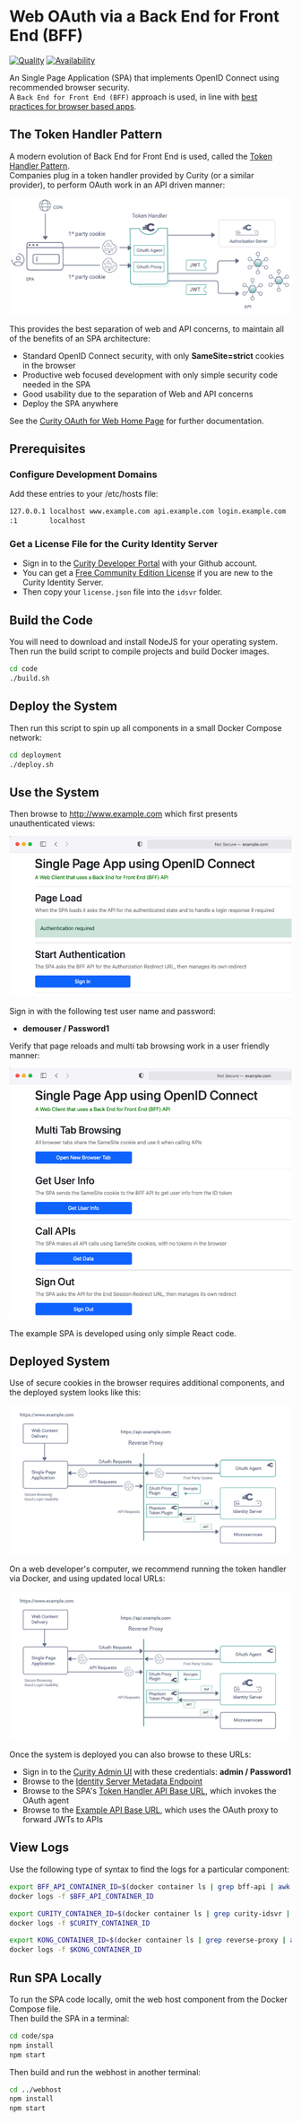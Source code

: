 # Web OAuth via a Back End for Front End (BFF)

[![Quality](https://img.shields.io/badge/quality-experiment-red)](https://curity.io/resources/code-examples/status/)
[![Availability](https://img.shields.io/badge/availability-source-blue)](https://curity.io/resources/code-examples/status/)

An Single Page Application (SPA) that implements OpenID Connect using recommended browser security.\
A `Back End for Front End (BFF)` approach is used, in line with [best practices for browser based apps](https://datatracker.ietf.org/doc/html/draft-ietf-oauth-browser-based-apps).

## The Token Handler Pattern

A modern evolution of Back End for Front End is used, called the [Token Handler Pattern](https://curity.io/resources/learn/the-token-handler-pattern/).\
Companies plug in a token handler provided by Curity (or a similar provider), to perform OAuth work in an API driven manner:

![Logical Components](/code/spa/doc/logical-components.png)

This provides the best separation of web and API concerns, to maintain all of the benefits of an SPA architecture:

- Standard OpenID Connect security, with only **SameSite=strict** cookies in the browser
- Productive web focused development with only simple security code needed in the SPA
- Good usability due to the separation of Web and API concerns
- Deploy the SPA anywhere

See the [Curity OAuth for Web Home Page](https://curity.io/product/token-service/oauth-for-web/) for further documentation.

## Prerequisites

### Configure Development Domains

Add these entries to your /etc/hosts file:

```bash
127.0.0.1 localhost www.example.com api.example.com login.example.com
:1        localhost
```

### Get a License File for the Curity Identity Server

- Sign in to the [Curity Developer Portal](https://developer.curity.io/) with your Github account.
- You can get a [Free Community Edition License](https://curity.io/product/community/) if you are new to the Curity Identity Server.
- Then copy your `license.json` file into the `idsvr` folder.

## Build the Code

You will need to download and install NodeJS for your operating system.\
Then run the build script to compile projects and build Docker images.

```bash
cd code
./build.sh
```

## Deploy the System

Then run this script to spin up all components in a small Docker Compose network:

```bash
cd deployment
./deploy.sh
```

## Use the System

Then browse to http://www.example.com which first presents unauthenticated views:

![Unauthenticated Views](/code/spa/doc/ui-unauthenticated.png)

Sign in with the following test user name and password:

- **demouser / Password1**

Verify that page reloads and multi tab browsing work in a user friendly manner:

![Authenticated Views](/code/spa/doc/ui-authenticated.png)

The example SPA is developed using only simple React code.

## Deployed System

Use of secure cookies in the browser requires additional components, and the deployed system looks like this:

![Deployed Components](/code/spa/doc/deployed-components.png)

On a web developer's computer, we recommend running the token handler via Docker, and using updated local URLs:

![Developer Setup](/code/spa/doc/deployed-components.png)

Once the system is deployed you can also browse to these URLs:

- Sign in to the [Curity Admin UI](https://localhost:6749/admin) with these credentials: **admin / Password1**
- Browse to the [Identity Server Metadata Endpoint](http://login.example.com:8443/oauth/v2/oauth-anonymous/.well-known/openid-configuration)
- Browse to the SPA's [Token Handler API Base URL](http://api.example.com:3000/bff), which invokes the OAuth agent
- Browse to the [Example API Base URL](http://api.example.com:3000/api), which uses the OAuth proxy to forward JWTs to APIs

## View Logs

Use the following type of syntax to find the logs for a particular component:

```bash
export BFF_API_CONTAINER_ID=$(docker container ls | grep bff-api | awk '{print $1}')
docker logs -f $BFF_API_CONTAINER_ID
```

```bash
export CURITY_CONTAINER_ID=$(docker container ls | grep curity-idsvr | awk '{print $1}')
docker logs -f $CURITY_CONTAINER_ID
```

```bash
export KONG_CONTAINER_ID=$(docker container ls | grep reverse-proxy | awk '{print $1}')
docker logs -f $KONG_CONTAINER_ID
```

## Run SPA Locally

To run the SPA code locally, omit the web host component from the Docker Compose file.\
Then build the SPA in a terminal:

```bash
cd code/spa
npm install
npm start
```

Then build and run the webhost in another terminal:
```bash
cd ../webhost
npm install
npm start
```
